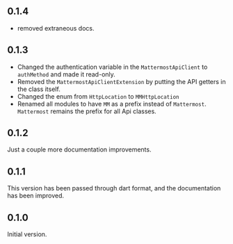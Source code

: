## 0.1.4

-   removed extraneous docs.

## 0.1.3

-   Changed the authentication variable in the `MattermostApiClient` to `authMethod` and made it read-only.
-   Removed the `MattermostApiClientExtension` by putting the API getters in the class itself.
-   Changed the enum from `HttpLocation` to `MMHttpLocation`
-   Renamed all modules to have `MM` as a prefix instead of `Mattermost`. `Mattermost` remains the prefix for all Api classes.

## 0.1.2

Just a couple more documentation improvements.

## 0.1.1

This version has been passed through dart format, and the documentation has been improved.

## 0.1.0

Initial version.
